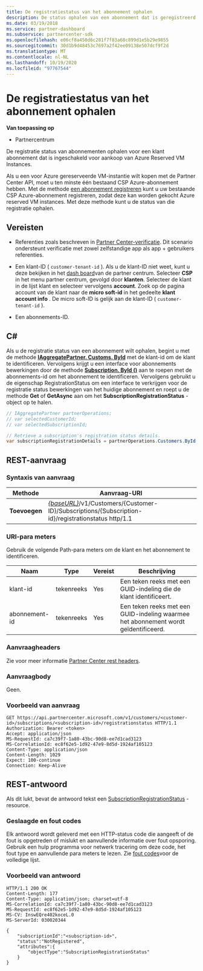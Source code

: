 ```yaml
---
title: De registratiestatus van het abonnement ophalen
description: De status ophalen van een abonnement dat is geregistreerd voor gebruik met Azure Reserved VM Instances.
ms.date: 03/19/2018
ms.service: partner-dashboard
ms.subservice: partnercenter-sdk
ms.openlocfilehash: e06cf8a450d6c281f7f83a68c899d1e5b29e9855
ms.sourcegitcommit: 30d1b9d48453c7697a2f42ee09138e507dcf9f2d
ms.translationtype: MT
ms.contentlocale: nl-NL
ms.lasthandoff: 10/19/2020
ms.locfileid: "97767544"
---
```

# <a name="get-subscription-registration-status"></a>De registratiestatus van het abonnement ophalen

**Van toepassing op**

- Partnercentrum

De registratie status van abonnementen ophalen voor een klant abonnement dat is ingeschakeld voor aankoop van Azure Reserved VM Instances.

Als u een voor Azure gereserveerde VM-instantie wilt kopen met de Partner Center API, moet u ten minste één bestaand CSP Azure-abonnement hebben. Met de methode [een abonnement registreren](register-a-subscription.md) kunt u uw bestaande CSP Azure-abonnement registreren, zodat deze kan worden gekocht Azure reserved VM instances. Met deze methode kunt u de status van die registratie ophalen.

## <a name="prerequisites"></a>Vereisten

- Referenties zoals beschreven in [Partner Center-verificatie](partner-center-authentication.md). Dit scenario ondersteunt verificatie met zowel zelfstandige app als app + gebruikers referenties.

- Een klant-ID ( `customer-tenant-id` ). Als u de klant-ID niet weet, kunt u deze bekijken in het [dash board](https://partner.microsoft.com/dashboard)van de partner centrum. Selecteer **CSP** in het menu partner centrum, gevolgd door **klanten**. Selecteer de klant in de lijst klant en selecteer vervolgens **account**. Zoek op de pagina account van de klant naar de **micro soft-id** in het gedeelte **klant account info** . De micro soft-ID is gelijk aan de klant-ID ( `customer-tenant-id` ).

- Een abonnements-ID.

## <a name="c"></a>C\#

Als u de registratie status van een abonnement wilt ophalen, begint u met de methode [**IAggregatePartner. Customs. ById**](/dotnet/api/microsoft.store.partnercenter.customers.icustomercollection.byid) met de klant-id om de klant te identificeren. Vervolgens krijgt u een interface voor abonnements bewerkingen door de methode [**Subscription. ById ()**](/dotnet/api/microsoft.store.partnercenter.subscriptions.isubscriptioncollection.byid) aan te roepen met de abonnements-id om het abonnement te identificeren. Vervolgens gebruikt u de eigenschap RegistrationStatus om een interface te verkrijgen voor de registratie status bewerkingen van het huidige abonnement en roept u de methode **Get** of **GetAsync** aan om het **SubscriptionRegistrationStatus** -object op te halen.

``` csharp
// IAggregatePartner partnerOperations;
// var selectedCustomerId;
// var selectedSubscriptionId;

// Retrieve a subscription's registration status details.
var subscriptionRegistrationDetails = partnerOperations.Customers.ById(selectedCustomerId).Subscriptions.ById(selectedSubscriptionId).RegistrationStatus.Get();
```

## <a name="rest-request"></a>REST-aanvraag

### <a name="request-syntax"></a>Syntaxis van aanvraag

| Methode    | Aanvraag-URI                                                                                                                        |
|-----------|------------------------------------------------------------------------------------------------------------------------------------|
| **Toevoegen**  | [*{baseURL}*](partner-center-rest-urls.md)/v1/Customers/{Customer-ID}/Subscriptions/{Subscription-id}/registrationstatus http/1.1 |

### <a name="uri-parameters"></a>URI-para meters

Gebruik de volgende Path-para meters om de klant en het abonnement te identificeren.

| Naam                    | Type       | Vereist | Beschrijving                                                   |
|-------------------------|------------|----------|---------------------------------------------------------------|
| klant-id             | tekenreeks     | Yes      | Een teken reeks met een GUID-indeling die de klant identificeert.         |
| abonnement-id         | tekenreeks     | Yes      | Een teken reeks met een GUID-indeling waarmee het abonnement wordt geïdentificeerd.     |

### <a name="request-headers"></a>Aanvraagheaders

Zie voor meer informatie [Partner Center rest headers](headers.md).

### <a name="request-body"></a>Aanvraagbody

Geen.

### <a name="request-example"></a>Voorbeeld van aanvraag

```http
GET https://api.partnercenter.microsoft.com/v1/customers/<customer-id>/subscriptions/<subscription-id>/registrationstatus HTTP/1.1
Authorization: Bearer <token>
Accept: application/json
MS-RequestId: ca7c39f7-1a80-43bc-90d8-ee7d1cad3123
MS-CorrelationId: ec8f62e5-1d92-47e9-8d5d-1924af105123
Content-Type: application/json
Content-Length: 1029
Expect: 100-continue
Connection: Keep-Alive
```

## <a name="rest-response"></a>REST-antwoord

Als dit lukt, bevat de antwoord tekst een [SubscriptionRegistrationStatus](subscription-resources.md#subscriptionregistrationstatus) -resource.

### <a name="response-success-and-error-codes"></a>Geslaagde en fout codes

Elk antwoord wordt geleverd met een HTTP-status code die aangeeft of de fout is opgetreden of mislukt en aanvullende informatie over fout opsporing. Gebruik een hulp programma voor netwerk tracering om deze code, het fout type en aanvullende para meters te lezen. Zie [fout codes](error-codes.md)voor de volledige lijst.

### <a name="response-example"></a>Voorbeeld van antwoord

```http
HTTP/1.1 200 OK
Content-Length: 177
Content-Type: application/json; charset=utf-8
MS-CorrelationId: ca7c39f7-1a80-43bc-90d8-ee7d1cad3123
MS-RequestId: ec8f62e5-1d92-47e9-8d5d-1924af105123
MS-CV: InswEQre402koceL.0
MS-ServerId: 030020344

{
    "subscriptionId":"<subscription-id>",
    "status":"NotRegistered",
    "attributes":{
        "objectType":"SubscriptionRegistrationStatus"
    }
}
```
